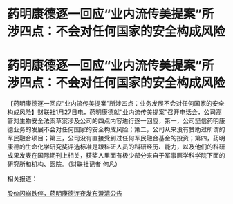 # 药明康德逐一回应“业内流传美提案”所涉四点：不会对任何国家的安全构成风险

# 药明康德逐一回应“业内流传美提案”所涉四点：不会对任何国家的安全构成风险

【药明康德逐一回应“业内流传美提案”所涉四点：业务发展不会对任何国家的安全构成风险】财联社1月27日电，药明康德就“业内流传美提案”召开电话会，公司高管对生物安全法案草案涉及公司的四点内容进行逐一回应，第一，公司坚信药明康德业务的发展不会对任何国家的安全构成风险；第二，公司从来没有赞助过所谓的军民融合项目；第三，公司没有直接受到过任何军民融合基金的投资；第四，药明康德的生命化学研究奖评选标准是跟科研人员的科研经历、能力，以及他们的科研成果发表在国际期刊上相关，获奖人里面有极少部分来自于军事医学科学院下面的研究所和机构、医院。（财联社记者
何凡）

相关报道：

[股价闪崩跌停，药明康德连夜发布澄清公告](https://news.qq.com/rain/a/20240126A09RH200)

